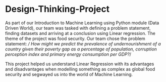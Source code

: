 # Design-Thinking-Project
As part of our Introduction to Machine Learning using Python module (Data Driven World), our team was tasked with defining a problem statement, finding datasets and arriving at a conclusion using Linear regression. The theme of the project was food security. Our team chose the problem statement: */ How might we predict the prevalence of undernourishment of a country given their poverty gap as a percentage of population, corruption perception index and primary energy consumption per GDP?*/  
  
  
This project helped us understand Linear Regression with its advantages and disadvantages when modelling something as complex as global food security and segwayed us into the world of Machine Learning.

